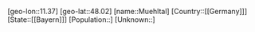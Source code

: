 ﻿---
location: [48.02,11.37]
type: City
tags:
- geo/City


SpocWebEntityId: 32661
isDeleted: false
confidential: public

---
[geo-lon::11.37]
[geo-lat::48.02]
[name::Muehltal]
[Country::[[Germany]]]
[State::[[Bayern]]]
[Population::]
[Unknown::]


